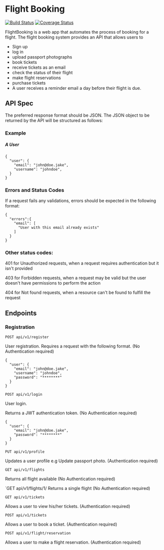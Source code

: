# Flight Booking

[![Build Status](https://travis-ci.org/parseen254/FlightBooking.svg?branch=develop)](https://travis-ci.org/parseen254/FlightBooking)
[![Coverage Status](https://coveralls.io/repos/github/parseen254/FlightBooking/badge.svg?branch=develop)](https://coveralls.io/github/parseen254/FlightBooking?branch=develop)

FlightBooking is a web app that automates the process of booking for a flight.
The flight booking system provides an API that allows users to 

* Sign up
* log in
* upload passport photographs
* book tickets
* receive tickets as an email
* check the status of their flight
* make flight reservations
* purchase tickets
* A user receives a reminder email a day before their flight is due.

## API Spec
The preferred response format should be JSON.
The JSON object to be returned by the API will be structured as follows:
### Example
##### A User 
```source-json
{
  "user": {
    "email": "john@doe.jake",
    "username": "johndoe",
  }
}
```
### Errors and Status Codes
If a request fails any validations, errors should be expected in the following format:
```source-json
{
  "errors":{
    "email": [
      "User with this email already exists"
    ]
  }
}
```
### Other status codes:
401 for Unauthorized requests, when a request requires authentication but it isn't provided

403 for Forbidden requests, when a request may be valid but the user doesn't have permissions to perform the action

404 for Not found requests, when a resource can't be found to fulfill the request

## Endpoints
### Registration

`POST api/v1/register`

User registration.
Requires a request with the following format. (No Authentication required)
```source-json
{
  "user": {
    "email": "john@doe.jake",
    "username": "johndoe",
    "password": "********"
  }
}
```
`POST api/v1/login`

User login.

Returns a JWT authentication token. (No Authentication required)
```source-json
{
  "user": {
    "email": "john@doe.jake",
    "password": "********"
  }
}
```
`PUT api/v1/profile`

Updates a user profile e.g Update passport photo. (Authentication required)

`GET api/v1/flights`

Returns all flight available (No Authentication required)

`GET api/v1/flights/1/
Returns a single flight (No Authentication required)

`GET api/v1/tickets` 

Allows a user to view his/her tickets. (Authentication required)

`POST api/v1/tickets` 

Allows a user to book a ticket. (Authentication required)

`POST api/v1/flight/reservation`

Allows a user to make a flight reservation. (Authentication required)
